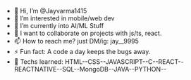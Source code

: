 - 👋 Hi, I’m @Jayvarma1415
- 👀 I’m interested in mobile/web dev
- 🌱 I’m currently into AI/ML Stuff
- 💞️ I want to collaborate on projects with js/ts, react.
- 📫 How to reach me? just DM/ig: jay__9995
- ⚡ Fun fact: A code a day keeps the bugs away.
- 🦾 Techs learned: HTML--CSS--JAVASCRIPT--C--REACT--REACTNATIVE--SQL--MongoDB--JAVA--PYTHON--

<!---
Jayvarma1415/Jayvarma1415 is a ✨ special ✨ repository because its `README.md` (this file) appears on your GitHub profile.
You can click the Preview link to take a look at your changes.
--->
